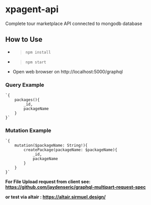 # xpagent-api

Complete tour marketplace API connected to mongodb database

## How to Use
- > `npm install`
- > `npm start`
- Open web browser on http://localhost:5000/graphql

### Query Example
    `{
        packages(){
            _id,
            packageName
        }
    }`

### Mutation Example
    `{
        mutation($packageName: String!){
            createPackage(packageName: $packageName){
                _id,
                packageName
            }
        }
    }`

<b> For File Upload request from client see: https://github.com/jaydenseric/graphql-multipart-request-spec 

or test via altair : https://altair.sirmuel.design/
</b>